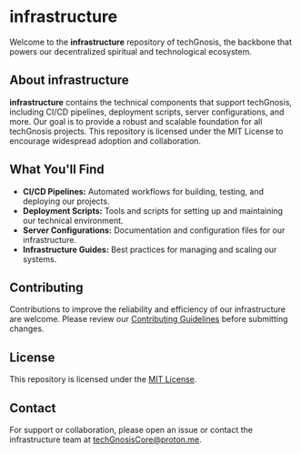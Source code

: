 # infrastructure

Welcome to the **infrastructure** repository of techGnosis, the backbone that powers our decentralized spiritual and technological ecosystem.

## About infrastructure

**infrastructure** contains the technical components that support techGnosis, including CI/CD pipelines, deployment scripts, server configurations, and more. Our goal is to provide a robust and scalable foundation for all techGnosis projects. This repository is licensed under the MIT License to encourage widespread adoption and collaboration.

## What You'll Find

- **CI/CD Pipelines:** Automated workflows for building, testing, and deploying our projects.
- **Deployment Scripts:** Tools and scripts for setting up and maintaining our technical environment.
- **Server Configurations:** Documentation and configuration files for our infrastructure.
- **Infrastructure Guides:** Best practices for managing and scaling our systems.

## Contributing

Contributions to improve the reliability and efficiency of our infrastructure are welcome. Please review our [Contributing Guidelines](CONTRIBUTING.md) before submitting changes.

## License

This repository is licensed under the [MIT License](https://opensource.org/licenses/MIT).

## Contact

For support or collaboration, please open an issue or contact the infrastructure team at [techGnosisCore@proton.me](mailto:techGnosisCore@proton.me).
